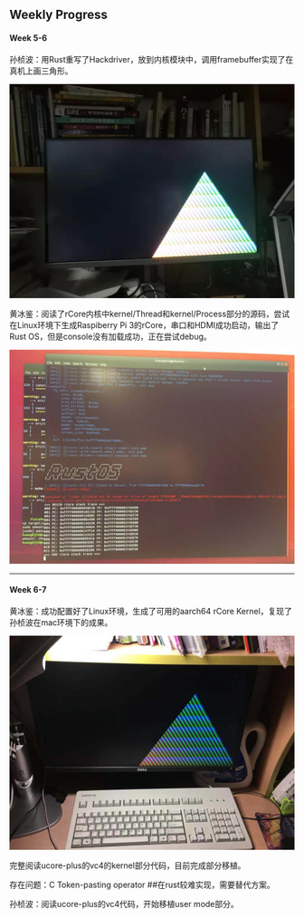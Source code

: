 ## Weekly Progress

#### Week 5-6

孙桢波：用Rust重写了Hackdriver，放到内核模块中，调用framebuffer实现了在真机上画三角形。

![](hackdriver.jpg)

黄冰鉴：阅读了rCore内核中kernel/Thread和kernel/Process部分的源码，尝试在Linux环境下生成Raspiberry Pi 3的rCore，串口和HDMI成功启动，输出了Rust OS，但是console没有加载成功，正在尝试debug。

![](linux_config_bug.jpg)

---

#### Week 6-7

黄冰鉴：成功配置好了Linux环境，生成了可用的aarch64 rCore Kernel，复现了孙桢波在mac环境下的成果。

![](hackdrive_linux.jpg)

完整阅读ucore-plus的vc4的kernel部分代码，目前完成部分移植。

存在问题：C Token-pasting operator ##在rust较难实现，需要替代方案。



孙桢波：阅读ucore-plus的vc4代码，开始移植user mode部分。

